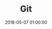 ---
title: Git
breadcrumbName: git
seoDescription: Уроки Git.
seoKeywords: git, уроки, конспекты, конроль версий
date: 2018-05-07 01:00:00
---
